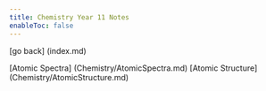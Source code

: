 ```yaml
---
title: Chemistry Year 11 Notes
enableToc: false
---
```


[go back] (index.md)

[Atomic Spectra] (Chemistry/AtomicSpectra.md)
[Atomic Structure] (Chemistry/AtomicStructure.md)
